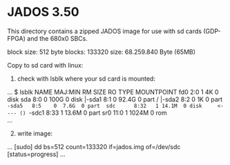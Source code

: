 # JADOS 3.50

This directory contains a zipped JADOS image for use with sd cards (GDP-FPGA) and the 680x0 SBCs.

block size: 512 byte
blocks:     133320
size:       68.259.840   Byte (65MB)


Copy to sd card with linux:

1) check with lsblk where your sd card is mounted:

...
$ lsblk 
NAME   MAJ:MIN RM  SIZE RO TYPE MOUNTPOINT
fd0      2:0    1    4K  0 disk 
sda      8:0    0  100G  0 disk 
|-sda1   8:1    0 92.4G  0 part /
|-sda2   8:2    0    1K  0 part 
`-sda5   8:5    0  7.6G  0 part 
sdc      8:32   1 14.1M  0 disk     <---- ()
`-sdc1   8:33   1 13.6M  0 part 
sr0     11:0    1 1024M  0 rom  
...


2) write image:

...
 [sudo] dd bs=512 count=133320 if=jados.img of=/dev/sdc [status=progress]
...
